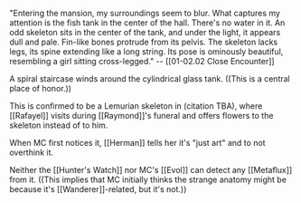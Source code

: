"Entering the mansion, my surroundings seem to blur. What captures my attention is the fish tank in the center of the hall. There's no water in it. An odd skeleton sits in the center of the tank, and under the light, it appears dull and pale. Fin-like bones protrude from its pelvis. The skeleton lacks legs, its spine extending like a long string. Its pose is ominously beautiful, resembling a girl sitting cross-legged." -- [[01-02.02 Close Encounter]]

A spiral staircase winds around the cylindrical glass tank. ((This is a central place of honor.))

This is confirmed to be a Lemurian skeleton in (citation TBA), where [[Rafayel]] visits during [[Raymond]]'s funeral and offers flowers to the skeleton instead of to him.

When MC first notices it, [[Herman]] tells her it's "just art" and to not overthink it.

Neither the [[Hunter's Watch]] nor MC's [[Evol]] can detect any [[Metaflux]] from it. ((This implies that MC initially thinks the strange anatomy might be because it's [[Wanderer]]-related, but it's not.))